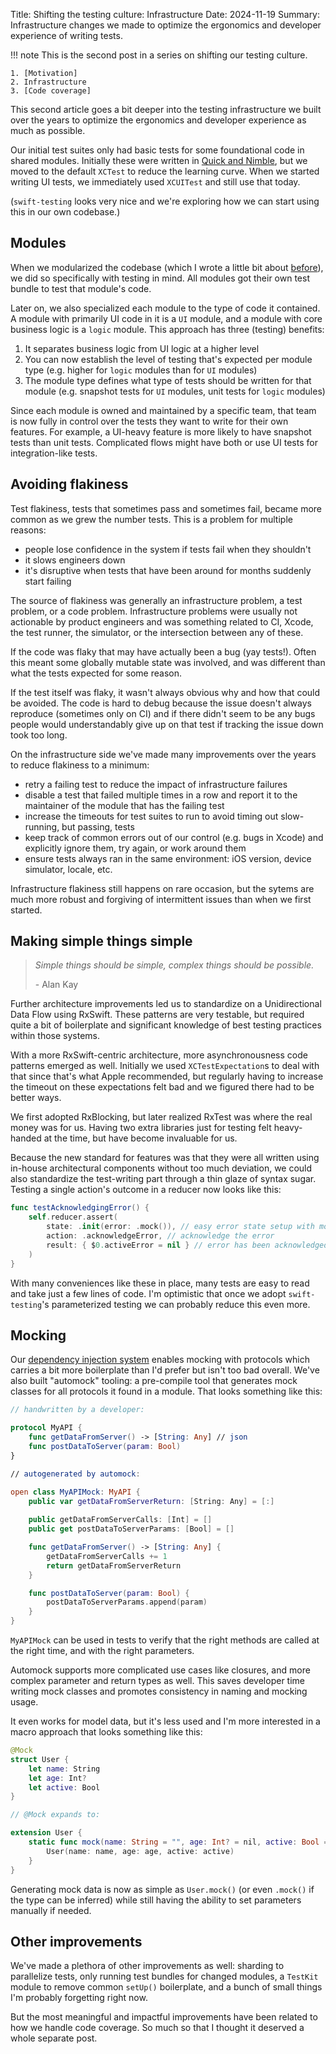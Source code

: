 Title: Shifting the testing culture: Infrastructure
Date: 2024-11-19
Summary: Infrastructure changes we made to optimize the ergonomics and developer experience of writing tests.

!!! note
    This is the second post in a series on shifting our testing culture.

    1. [Motivation]
    2. Infrastructure
    3. [Code coverage]

[Motivation]: {filename}2024-11-18-testing-motivation.md
[Code coverage]: {filename}2024-11-20-testing-code-coverage.md

This second article goes a bit deeper into the testing infrastructure we built
over the years to optimize the ergonomics and developer experience as much as
possible.

[before]: {filename}2021-10-14-lyft-ios-architecture.md#modules

Our initial test suites only had basic tests for some foundational code in
shared modules. Initially these were written in [Quick and Nimble], but we moved
to the default `XCTest` to reduce the learning curve. When we started
writing UI tests, we immediately used `XCUITest` and still use that today.

[Quick and Nimble]: https://github.com/Quick/Quick

(`swift-testing` looks very nice and we're exploring how we can start using this
in our own codebase.)

## Modules

When we modularized the codebase (which I wrote a little bit about [before]), we
did so specifically with testing in mind. All modules got their own test bundle
to test that module's code.

Later on, we also specialized each module to the type of code it contained. A
module with primarily UI code in it is a `UI` module, and a module with
core business logic is a `logic` module. This approach has three (testing)
benefits:

1. It separates business logic from UI logic at a higher level
2. You can now establish the level of testing that's expected per module type
   (e.g. higher for `logic` modules than for `UI` modules)
3. The module type defines what type of tests should be written for that module
   (e.g. snapshot tests for `UI` modules, unit tests for `logic` modules)

Since each module is owned and maintained by a specific team, that team is now
fully in control over the tests they want to write for their own features. For
example, a UI-heavy feature is more likely to have snapshot tests than unit
tests. Complicated flows might have both or use UI tests for integration-like
tests.

## Avoiding flakiness

Test flakiness, tests that sometimes pass and sometimes fail, became more common
as we grew the number tests. This is a problem for multiple reasons:

* people lose confidence in the system if tests fail when they shouldn't
* it slows engineers down
* it's disruptive when tests that have been around for months suddenly start
  failing

The source of flakiness was generally an infrastructure problem, a test problem,
or a code problem. Infrastructure problems were usually not actionable by
product engineers and was something related to CI, Xcode, the test runner, the
simulator, or the intersection between any of these.

If the code was flaky that may have actually been a bug (yay tests!). Often this
meant some globally mutable state was involved, and was different than what the
tests expected for some reason.

If the test itself was flaky, it wasn't always obvious why and how that could be
avoided. The code is hard to debug because the issue doesn't always reproduce
(sometimes only on CI) and if there didn't seem to be any bugs people would
understandably give up on that test if tracking the issue down took too long.

On the infrastructure side we've made many improvements over the years to reduce
flakiness to a minimum:

* retry a failing test to reduce the impact of infrastructure failures
* disable a test that failed multiple times in a row and report it to the
  maintainer of the module that has the failing test
* increase the timeouts for test suites to run to avoid timing out slow-running,
  but passing, tests
* keep track of common errors out of our control (e.g. bugs in Xcode) and
  explicitly ignore them, try again, or work around them
* ensure tests always ran in the same environment: iOS version, device simulator,
  locale, etc.

Infrastructure flakiness still happens on rare occasion, but the sytems are much
more robust and forgiving of intermittent issues than when we first started.

## Making simple things simple

> _Simple things should be simple, complex things should be possible._
>
> \- Alan Kay

Further architecture improvements led us to standardize on a Unidirectional
Data Flow using RxSwift. These patterns are very testable, but required quite a
bit of boilerplate and significant knowledge of best testing practices within
those systems.

With a more RxSwift-centric architecture, more asynchronousness code patterns
emerged as well. Initially we used `XCTestExpectation`s to deal with that since
that's what Apple recommended, but regularly having to increase the timeout on
these expectations felt bad and we figured there had to be better ways.

We first adopted RxBlocking, but later realized RxTest was where the real money
was for us. Having two extra libraries just for testing felt heavy-handed at the
time, but have become invaluable for us.

Because the new standard for features was that they were all written using
in-house architectural components without too much deviation, we could also
standardize the test-writing part through a thin glaze of syntax sugar. Testing
a single action's outcome in a reducer now looks like this:

```swift
func testAcknowledgingError() {
    self.reducer.assert(
        state: .init(error: .mock()), // easy error state setup with mock data
        action: .acknowledgeError, // acknowledge the error
        result: { $0.activeError = nil } // error has been acknowledged
    )
}
```

With many conveniences like these in place, many tests are easy to read and take
just a few lines of code. I'm optimistic that once we adopt `swift-testing`'s
parameterized testing we can probably reduce this even more.

## Mocking

Our [dependency injection system] enables mocking with protocols which carries a
bit more boilerplate than I'd prefer but isn't too bad overall. We've also built
"automock" tooling: a pre-compile tool that generates mock classes for all
protocols it found in a module. That looks something like this:

[dependency injection system]: {filename}2021-10-14-lyft-ios-architecture.md#dependency-injection

```swift
// handwritten by a developer:

protocol MyAPI {
    func getDataFromServer() -> [String: Any] // json
    func postDataToServer(param: Bool)
}

// autogenerated by automock:

open class MyAPIMock: MyAPI {
    public var getDataFromServerReturn: [String: Any] = [:]
    
    public getDataFromServerCalls: [Int] = []
    public get postDataToServerParams: [Bool] = []

    func getDataFromServer() -> [String: Any] {
        getDataFromServerCalls += 1
        return getDataFromServerReturn
    }

    func postDataToServer(param: Bool) {
        postDataToServerParams.append(param)
    }
}
```

`MyAPIMock` can be used in tests to verify that the right methods are called at
the right time, and with the right parameters.

Automock supports more complicated use cases like closures, and more complex
parameter and return types as well. This saves developer time writing mock
classes and promotes consistency in naming and mocking usage.

It even works for model data, but it's less used and I'm more interested in a
macro approach that looks something like this:

```swift
@Mock
struct User {
    let name: String
    let age: Int?
    let active: Bool
}

// @Mock expands to:

extension User {
    static func mock(name: String = "", age: Int? = nil, active: Bool = true) {
        User(name: name, age: age, active: active)
    }
}
```

Generating mock data is now as simple as `User.mock()` (or even `.mock()` if the
type can be inferred) while still having the ability to set parameters manually
if needed.

## Other improvements

We've made a plethora of other improvements as well: sharding to parallelize
tests, only running test bundles for changed modules, a `TestKit` module to
remove common `setUp()` boilerplate, and a bunch of small things I'm probably
forgetting right now.

But the most meaningful and impactful improvements have been related to how we
handle code coverage. So much so that I thought it deserved a whole separate
post.
